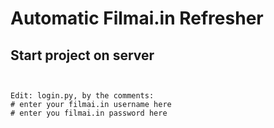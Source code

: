 # Automatic Filmai.in Refresher

## Start project on server

```


Edit: login.py, by the comments: 
# enter your filmai.in username here
# enter you filmai.in password here


```